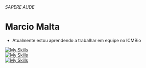 *SAPERE AUDE*

# Marcio Malta

- Atualmente estou aprendendo a trabalhar em equipe no ICMBio

[![My Skills](https://skillicons.dev/icons?i=linux,docker,git,gitlab,postgres,mysql)](https://skillicons.dev)<BR>
[![My Skills](https://skillicons.dev/icons?i=py,php,cpp,java)](https://skillicons.dev)<BR>
[![My Skills](https://skillicons.dev/icons?i=django,laravel,html,css,js,nodejs,bootstrap)](https://skillicons.dev)

